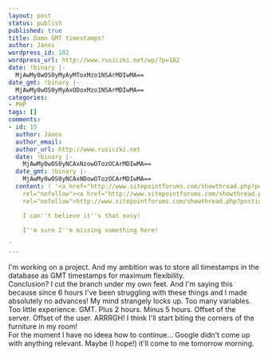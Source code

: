 ```yaml
---
layout: post
status: publish
published: true
title: Damn GMT timestamps!
author: János
wordpress_id: 182
wordpress_url: http://www.rusiczki.net/wp/?p=182
date: !binary |-
  MjAwMy0wOS0yMyAyMToxMzo1NSArMDIwMA==
date_gmt: !binary |-
  MjAwMy0wOS0yMyAxODoxMzo1NSArMDIwMA==
categories:
- PHP
tags: []
comments:
- id: 15
  author: János
  author_email: 
  author_url: http://www.rusiczki.net
  date: !binary |-
    MjAwMy0wOS0yNCAxNzowOTozOCArMDIwMA==
  date_gmt: !binary |-
    MjAwMy0wOS0yNCAxNDowOTozOCArMDIwMA==
  content: ! '<a href="http://www.sitepointforums.com/showthread.php?postid=936757#post936757"
    rel="nofollow"><a href="http://www.sitepointforums.com/showthread.php?postid=936757#post936757"
    rel="nofollow">http://www.sitepointforums.com/showthread.php?postid=936757#post936757</a></a>

    I can''t believe it''s that easy!

    I''m sure I''m missing something here!

'
---
```

<p>I'm working on a project. And my ambition was to store all timestamps in the database as GMT timestamps for maximum flexibility.<br />
Conclusion? I cut the branch under my own feet. And I'm saying this because since 6 hours I've been struggling with these things and I made absolutely no advances! My mind strangely locks up. Too many variables. Too little experience. GMT. Plus 2 hours. Minus 5 hours. Offset of the server. Offset of the user. ARRRGH! I think I'll start biting the corners of the furniture in my room!<br />
For the moment I have no ideea how to continue... Google didn't come up with anything relevant. Maybe (I hope!) it'll come to me tomorrow morning.</p>
